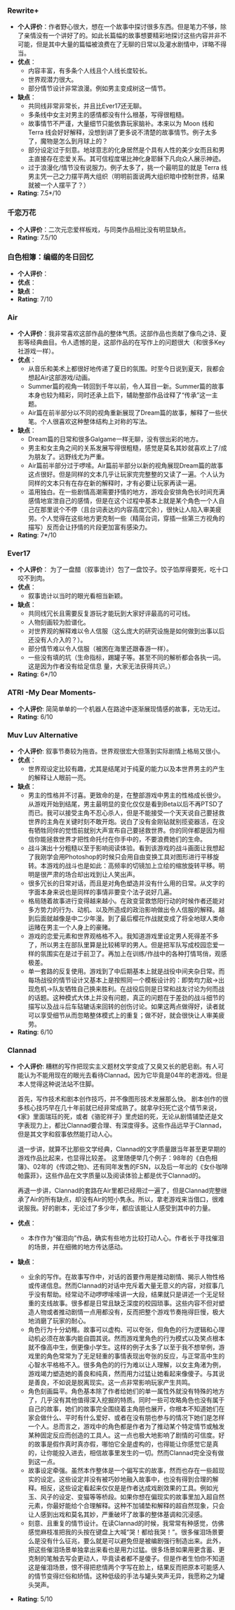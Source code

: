 ### Rewrite+
- **个人评价**：作者野心很大，想在一个故事中探讨很多东西。但是笔力不够，除了亲情没有一个讲好了的。如此长篇幅的故事想要精彩地探讨这些内容并非不可能，但是其中大量的篇幅被浪费在了无聊的日常以及灌水剧情中，详略不得当。
- **优点**：
    - 内容丰富，有多条个人线且个人线长度较长。
    - 世界观潜力很大。
    - 部分情节设计非常浪漫。例如男主变成树这一情节。
- **缺点**：
    - 共同线非常非常长，并且比Ever17还无聊。
    - 多条线中女主对男主的感情都没有什么根基，写得很粗糙。
    - 故事情节不严谨，大量细节只能依靠玩家脑补。本来以为 Moon 线和 Terra 线会好好解释，没想到讲了更多说不清楚的故事情节。例子太多了，魔物是怎么到月球上的？
    - 部分设定过于刻意。地球意志的化身居然是个具有人性的美少女而且和男主直接存在恋爱关系。其可信程度堪比神化身耶稣下凡向众人展示神迹。
    - 过于浪漫化/情节没有说服力。例子太多了，挑一个最明显的就是 Terra 线男主凭一己之力摆平两大组织（明明前面说两大组织暗中控制世界，结果就被一个人摆平了？）
- **Rating**: 7.5*/10


### 千恋万花
- **个人评价**：二次元恋爱样板戏，与同类作品相比没有明显缺点。
- **Rating**: 7.5/10

### 白色相簿：编缀的冬日回忆
- **个人评价**：
- **优点**：
- **缺点**：
- **Rating**: 7/10

### Air
- **个人评价**：我非常喜欢这部作品的整体气质。这部作品也贡献了像鸟之诗、夏影等经典曲目。令人遗憾的是，这部作品的在写作上的问题很大（和很多Key社游戏一样）。
- **优点**：
    - 从音乐和美术上都很好地传递了夏日的氛围。时至今日说到夏天，我都会想起Air这部游戏/动画。
    - Summer篇的视角一转回到千年以前，令人耳目一新。Summer篇的故事本身也较为精彩，同时还承上启下，辅助整部作品诠释了“传承”这一主题。
    - Air篇在前半部分以不同的视角重新展现了Dream篇的故事，解释了一些伏笔。个人很喜欢这种整体结构上对称的写法。
- **缺点**：
    - Dream篇的日常和很多Galgame一样无聊，没有很出彩的地方。
    - 男主和女主角之间的关系发展写得很粗糙，感觉是莫名其妙就喜欢上了/成为朋友了。远野线尤为严重。
    - Air篇前半部分过于啰嗦。Air篇前半部分以新的视角展现Dream篇的故事这点很好。但是同样的文本几乎让玩家完完整整的又读了一遍。个人认为同样的文本只有在存在新的解释时，才有必要让玩家再读一遍。
    - 滥用独白。在一些剧情高潮需要抒情的地方，游戏会安排角色长时间充满感情地宣泄自己的感情，但是在这个过程中基本上就是某个角色一个人自己在那里说个不停（且台词表达的内容高度冗余），很快让人陷入审美疲劳。个人觉得在这些地方更克制一些（精简台词，穿插一些第三方视角的描写）反而会让抒情的片段更加富有感染力。
- **Rating**: 7*/10

### Ever17
- **个人评价**： 为了一盘醋（叙事诡计）包了一盘饺子。饺子馅厚得要死，吃十口咬不到肉。
- **优点**：
    - 叙事诡计以当时的眼光看相当新颖。
- **缺点**：
    - 共同线冗长且需要反复游玩才能玩到大家好评最高的可可线。
    - 人物刻画较为脸谱化。
    - 对世界观的解释难以令人信服（这么庞大的研究设施是如何做到出事以后还没有人介入的？）。
    - 部分情节难以令人信服（被困在海里还跟春游一样）。
    - 一些没有填的坑（生命指标，踢罐子等。甚至不同的解析都会各执一词。这是因为作者没有给足信息  量，大家无法获得共识。）
- **Rating**: 6*/10

### ATRI -My Dear Moments-
- **个人评价**: 简简单单的一个机器人在路途中逐渐展现情感的故事，无功无过。
- **Rating**: 6/10

### Muv Luv Alternative
- **个人评价**: 叙事节奏较为拖沓。世界观很宏大但落到实际剧情上格局又很小。
- **优点**：
    - 世界观设定比较有趣，尤其是结尾对于纯夏的能力以及本世界男主的产生的解释让人眼前一亮。
- **缺点**：
    - 男主的性格并不讨喜。更致命的是，在整部游戏中男主的性格成长很少。从游戏开始到结尾，男主最明显的变化仅仅是看到Beta以后不再PTSD了而已。我可以接受主角不忍心杀人，但是不能接受一个天天说自己要拯救世界的主角在关键时刻不敢开炮。说白了没有金刚钻就别揽瓷器活，在没有牺牲同伴的觉悟前就别大声宣布自己要拯救世界。你的同伴都是因为相信你能拯救世界才把性命托付在你手中的，不要浪费她们的生命。
    - 战斗演出十分粗糙以至于影响阅读体验。看到该游戏的战斗画面让我想起了我刚学会用Photoshop的时候只会用自由变换工具对图形进行平移旋转。本游戏的战斗也是如此：高频率的切镜加上立绘的缩放旋转平移。明明是很严肃的场合却出戏到让人笑出声。
    - 很多冗长的日常对话，而且是对角色塑造并没有什么用的日常。从文字的字面本身来说也是同样的事情非要变个法子说好几遍。
    - 格局随着故事进行变得越来越小。在政变营救悠阳行动的时候作者还能对多方势力的行为、动机、以及所造成的政治影响做出令人信服的解释。越到后面就越像是中二少年漫。到了最后樱花作战就变成了将全地球人类命运赌在男主一个人身上的豪赌。
    - 游戏的恋爱元素和世界观格格不入。我知道游戏里设定男人死得差不多了，所以男主在部队里算是比较稀罕的男人。但是把军队写成校园恋爱一样的氛围实在是过于前卫了。再加上在训练/作战中的各种打情骂俏，观感极差。
    - 单一套路的反复使用。游戏到了中后期基本上就是战役中间夹杂日常。而每场战役的情节设计又基本上是按照同一个模板设计的：即势均力敌->出现危机->队友牺牲自己换来胜利。在战役后则是日常和战友讨论为何而战的话题。这种模式大体上并没有问题，真正的问题在于差劲的战斗细节的描写以及战斗后车轱辘话来回转的创伤讨论。如果这两点做得好，读者就可以享受细节从而忽略整体模式上的重复；做不好，就会很快让人审美疲劳。
- **Rating**: 6/10

### Clannad
- **个人评价**: 糟糕的写作把现实主义题材文学变成了又臭又长的肥皂剧。有人可能认为不能用现在的眼光去看待Clannad。因为它毕竟是04年的老游戏。但是本人觉得这种说法站不住脚。

    首先，写作技术和剧本创作技巧，并不像图形技术发展那么快。 剧本创作的很多核心技巧早在几十年前就已经非常成熟了。就拿孕妇死亡这个情节来说，《家》里面瑞珏的死，或者《骆驼祥子》里虎妞的死，无论从剧情铺垫还是文字表现力上，都比Clannad要合理、有深度得多。这些作品远早于Clannad，但是其文字和叙事依然能打动人心。

    退一步讲，就算不比那些文学经典，Clannad的文字质量跟当年甚至更早期的游戏作品比起来，也显得比较差。 这里随便举几个例子：98年的《白色相簿》、02年的《传颂之物》、还有同年发售的FSN，以及后一年出的《女仆咖啡帕露菲》，这些作品在文字质量以及阅读体验上都是优于Clannad的。

    再退一步讲，Clannad的套路在Air里都已经用过一遍了，但是Clannad完整继承了Air的所有缺点，却没有Air的短小隽永。所以，拿老游戏来当借口，很难说服我。好的剧本，无论过了多少年，都应该能让人感受到其中的力量。
- **优点**：
    - 本作作为“催泪向”作品，确实有些地方比较打动人心。作者长于寻找催泪的场景，并在细微的地方传达感动。
- **缺点**：
    - 业余的写作。在故事写作中，对话的首要作用是推动剧情、揭示人物性格或传递信息。然而Clannad的对话中充斥着大量无意义的内容，对叙事几乎没有帮助。经常动不动啰啰嗦嗦讲一大段，结果就只是讲述一个无足轻重的支线故事。很多都是日常且缺乏深度的校园琐事。这些内容不但对塑造人物或者推动剧情一点用都没有，反而把整个游戏节奏拖得巨慢，极大地消磨了玩家的耐心。
    - 角色行为十分幼稚。故事可以虚构、可以夸张，但角色的行为逻辑和心理动机必须在故事内能自圆其说。然而游戏里角色的行为模式以及笑点根本就不像高中生，倒更像小学生。这样的例子太多了以至于我不想举例，游戏里的角色常常为了无足轻重的事情表现出夸张的反应，与正常高中生的心智水平格格不入。很多角色的的行为难以让人理解，以女主角渚为例，游戏竭力塑造她的善良和纯真，然而用力过猛让她看起来像傻子。与其说是善良，不如说是脱离现实。这一点非常影响玩家产生共鸣。
    - 角色刻画扁平。角色基本除了作者给她们的单一属性外就没有特殊的地方了，几乎没有其他值得深入挖掘的特质。同时一些可攻略角色也没有属于自己的故事，她们的故事完全围绕着主角朋也展开，你根本不知道她们在家会做什么、平时有什么爱好、或者在没有朋也参与的情况下她们是怎样一个人。总而言之，游戏中的角色都是作者为了推动某个特定情节或触发某种固定反应而创造的工具人。这一点也极大地影响了剧情的可信度。好的故事是假作真时真亦假，哪怕它全是虚构的，也得能让你感觉它是真的，让你能投入进去，相信故事里发生的一切。然而Clannad完全没有做到这一点。
    - 故事设定牵强。虽然本作整体是一个偏写实的故事，然而也存在一些超现实的设定。这些设定并没有被巧妙地融入故事中，也没有得到合理的解释。相反，这些设定看起来仅仅是是作者达成戏剧效果的工具。例如光玉、风子的设定、变猫等等桥段。如果你想在偏现实的故事里加入超自然元素，你最好能给个合理解释。这种不加铺垫和解释的超自然现象，只会让人感到出戏和莫名其妙，严重破坏了故事的整体基调和沉浸感。
    - 刻意、且重复的情节设计。在读Clannad的时候，我常常有种感觉，仿佛感觉麻枝准把我的头按在键盘上大喊“哭！都给我哭！”。很多催泪场景要么是没有什么征兆，要么就是可以避免但是被编剧强行制造出来。此外， 把这些催泪场景单独拿出来看也是用力过猛。很多场景如果用更含蓄、更克制的笔触去写会更动人，毕竟读者都不是傻子。但是作者生怕你不知道这是催泪场景，恨不得把悲情两个字写在脸上，结果反而把原本可能感人的情节变得烂俗和矫情。这种低级的手法与罐头笑声无异，我愿称之为罐头哭声。
- **Rating**: 5/10